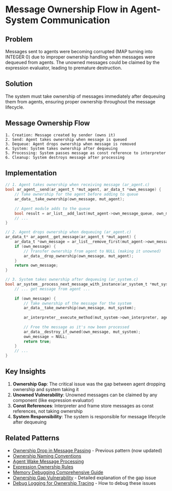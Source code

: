 # Message Ownership Flow in Agent-System Communication

## Problem
Messages sent to agents were becoming corrupted (MAP turning into INTEGER 0) due to improper ownership handling when messages were dequeued from agents. The unowned messages could be claimed by the expression evaluator, leading to premature destruction.

## Solution
The system must take ownership of messages immediately after dequeuing them from agents, ensuring proper ownership throughout the message lifecycle.

## Message Ownership Flow

```
1. Creation: Message created by sender (owns it)
2. Send: Agent takes ownership when message is queued
3. Dequeue: Agent drops ownership when message is removed
4. System: System takes ownership after dequeuing
5. Processing: System passes message as const reference to interpreter
6. Cleanup: System destroys message after processing
```

## Implementation

```c
// 1. Agent takes ownership when receiving message (ar_agent.c)
bool ar_agent__send(ar_agent_t *mut_agent, ar_data_t *own_message) {
    // Take ownership for the agent before adding to queue
    ar_data__take_ownership(own_message, mut_agent);
    
    // Agent module adds to the queue
    bool result = ar_list__add_last(mut_agent->own_message_queue, own_message);
    // ...
}

// 2. Agent drops ownership when dequeuing (ar_agent.c)
ar_data_t* ar_agent__get_message(ar_agent_t *mut_agent) {
    ar_data_t *own_message = ar_list__remove_first(mut_agent->own_message_queue);
    if (own_message) {
        // Transfer ownership from agent to NULL (making it unowned)
        ar_data__drop_ownership(own_message, mut_agent);
    }
    return own_message;
}

// 3. System takes ownership after dequeuing (ar_system.c)
bool ar_system__process_next_message_with_instance(ar_system_t *mut_system) {
    // ... get message from agent ...
    
    if (own_message) {
        // Take ownership of the message for the system
        ar_data__take_ownership(own_message, mut_system);
        
        ar_interpreter__execute_method(mut_system->own_interpreter, agent_id, own_message);
        
        // Free the message as it's now been processed
        ar_data__destroy_if_owned(own_message, mut_system);
        own_message = NULL;
        return true;
    }
    // ...
}
```

## Key Insights

1. **Ownership Gap**: The critical issue was the gap between agent dropping ownership and system taking it
2. **Unowned Vulnerability**: Unowned messages can be claimed by any component (like expression evaluator)
3. **Const References**: Interpreter and frame store messages as const references, not taking ownership
4. **System Responsibility**: The system is responsible for message lifecycle after dequeuing

## Related Patterns
- [Ownership Drop in Message Passing](ownership-drop-message-passing.md) - Previous pattern (now updated)
- [Ownership Naming Conventions](ownership-naming-conventions.md)
- [Agent Wake Message Processing](agent-wake-message-processing.md)
- [Expression Ownership Rules](expression-ownership-rules.md)
- [Memory Debugging Comprehensive Guide](memory-debugging-comprehensive-guide.md)
- [Ownership Gap Vulnerability](ownership-gap-vulnerability.md) - Detailed explanation of the gap issue
- [Debug Logging for Ownership Tracing](debug-logging-ownership-tracing.md) - How to debug these issues